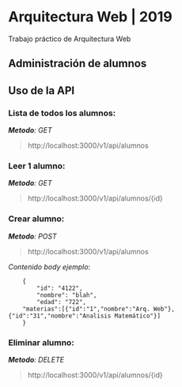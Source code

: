 # Arquitectura Web | 2019

Trabajo práctico de Arquitectura Web

## Administración de alumnos

## Uso de la API
### Lista de todos los alumnos: 

*__Metodo__: GET*
>http://localhost:3000/v1/api/alumnos
    
### Leer 1 alumno:
*__Metodo__: GET*
>http://localhost:3000/v1/api/alumnos/{id}
    
### Crear alumno:
*__Metodo__: POST*

>http://localhost:3000/v1/api/alumnos
    
*Contenido body ejemplo*:

```
	{
    	"id": "4122",
    	"nombre": "blah",
    	"edad": "722",
	"materias":[{"id":"1","nombre":"Arq. Web"},{"id":"31","nombre":"Analisis Matemático"}]
	}
```

### Eliminar alumno:
*__Metodo__: DELETE*
>http://localhost:3000/v1/api/alumnos/{id}